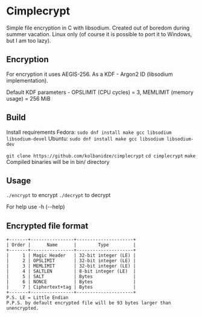# Cimplecrypt

Simple file encryption in C with libsodium. Created out of boredom during summer vacation. Linux only (of course it is possible to port it to Windows, but I am too lazy).

## Encryption
For encryption it uses AEGIS-256. As a KDF - Argon2 ID (libsodium implementation).

Default KDF parameters - OPSLIMIT (CPU cycles) = 3, MEMLIMIT (memory usage) = 256 MiB

## Build

Install requirements
Fedora: `sudo dnf install make gcc libsodium libsodium-devel`
Ubuntu: `sudo dnf install make gcc libsodium libsodium-dev`

`git clone https://github.com/kolbanidze/cimplecrypt`
`cd cimplecrypt`
`make`
Compiled binaries will be in bin/ directory

## Usage

`./encrypt` to encrypt
`./decrypt` to decrypt

For help use -h (--help)

## Encrypted file format
```
+-------+----------------+---------------------+
| Order |      Name      |        Type         |
+-------+----------------+---------------------+
|     1 | Magic Header   | 32-bit integer (LE) |
|     2 | OPSLIMIT       | 32-bit integer (LE) |
|     3 | MEMLIMIT       | 32-bit integer (LE) |
|     4 | SALTLEN        | 8-bit integer (LE)  |
|     5 | SALT           | Bytes               |
|     6 | NONCE          | Bytes               |
|     7 | Ciphertext+tag | Bytes               |
+-------+----------------+---------------------+
P.S. LE = Little Endian
P.P.S. by default encrypted file will be 93 bytes larger than unencrypted.
```